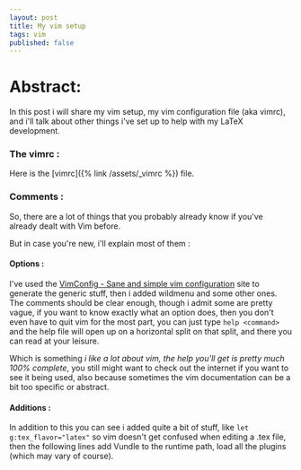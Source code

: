 ```yaml
---
layout: post
title: My vim setup
tags: vim
published: false
---
```


# Abstract:

In this post i will share my vim setup, my vim configuration file (aka vimrc), and i'll talk about
other things i've set up to help with my LaTeX development.

### The vimrc :

Here is the [vimrc]({% link /assets/_vimrc %}) file.

### Comments :

So, there are a lot of things that you probably already know if you've already dealt with Vim
before.

But in case you're new, i'll explain most of them :
#### Options :

I've used the [VimConfig - Sane and simple vim configuration](http://vimconfig.com/) site to
generate the generic stuff, then i added wildmenu and some other ones.
The comments should be clear enough, though i admit some are pretty vague, if you want to know
exactly what an option does, then you don't even have to quit vim for the most part, you can just
type `help <command>` and the help file will open up on a horizontal split on that split, and there
you can read at your leisure.

Which is something *i like a lot about vim, the help you'll get is pretty much 100% complete*, you
still might want to check out the internet if you want to see it being used, also because sometimes
the vim documentation can be a bit too specific or abstract.

#### Additions :
In addition to this you can see i added quite a bit of stuff, like ``let g:tex_flavor="latex"`` so
vim doesn't get confused when editing a .tex file, then the following lines add Vundle to the
runtime path, load all the plugins (which may vary of course).

